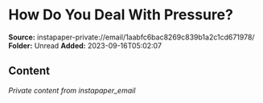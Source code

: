 # How Do You Deal With Pressure?

**Source:** instapaper-private://email/1aabfc6bac8269c839b1a2c1cd671978/
**Folder:** Unread
**Added:** 2023-09-16T05:02:07




## Content
*Private content from instapaper_email*
